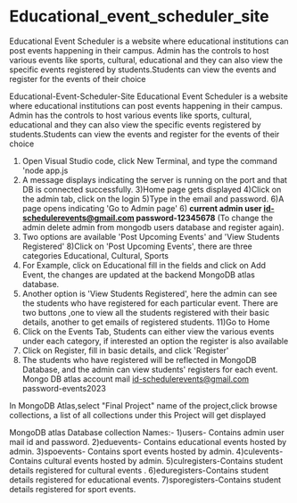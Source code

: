 # Educational_event_scheduler_site
Educational Event Scheduler is a website where educational institutions can post events happening in their campus. Admin has the controls to host various events like sports, cultural, educational and they can also view the specific events registered by students.Students can view the events and register for the events of their choice

Educational-Event-Scheduler-Site
Educational Event Scheduler is a website where educational institutions can post events happening in their campus. Admin has the controls to host various events like sports, cultural, educational and they can also view the specific events registered by students.Students can view the events and register for the events of their choice

1.  Open Visual Studio code, click New Terminal, and type the command 'node app.js
2.  A message displays indicating the server is running on the port and that DB is connected successfully. 3)Home page gets displayed 4)Click on the admin tab, click on the login 5)Type in the email and password. 6)A page opens indicating 'Go to Admin page' 6) **current admin
user id-schedulerevents@gmail.com
password-12345678** (To change the admin delete admin from mongodb users database and register again).
3.  Two options are available 'Post Upcoming Events' and 'View Students Registered' 8)Click on 'Post Upcoming Events', there are three categories Educational, Cultural, Sports
4.  For Example, click on Educational fill in the fields and click on Add Event, the changes are updated at the backend MongoDB atlas database.
5.  Another option is 'View Students Registered', here the admin can see the students who have registered for each particular event. There are two buttons ,one to view all the students registered with their basic details, another to get emails of registered students. 11)Go to Home
6.  Click on the Events Tab, Students can either view the various events under each category, if interested an option the register is also available
7. Click on Register, fill in basic details, and click 'Register'
8.  The students who have registered will be reflected in MongoDB Database, and the admin can view students' registers for each event.
Mongo DB atlas account mail id-schedulerevents@gmail.com password-events2023


In MongoDB Atlas,select "Final Project" name of the project,click browse collections, a list of all collections under this Project will get displayed

MongoDB atlas Database collection Names:- 1)users- Contains admin user mail id and password. 2)eduevents- Contains educational events hosted by admin. 3)spoevents- Contains sport events hosted by admin. 4)culevents-Contains cultural events hosted by admin. 5)culregisters-Contains student details registered for cultural events . 6)eduregisters-Contains student details registered for educational events. 7)sporegisters-Contains student details registered for sport events.

